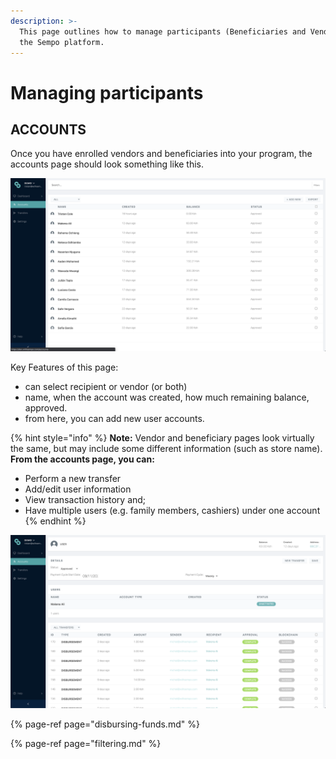 ```yaml
---
description: >-
  This page outlines how to manage participants (Beneficiaries and Vendors) on
  the Sempo platform.
---
```


# Managing participants

## ACCOUNTS

Once you have enrolled vendors and beneficiaries into your program, the accounts page should look something like this.

![Accounts page](../../.gitbook/assets/screen-shot-2020-09-11-at-6.20.07-am.png)

Key Features of this page:

* can select recipient or vendor \(or both\)
* name, when the account was created, how much remaining balance, approved.
* from here, you can add new user accounts.

{% hint style="info" %}
**Note:** Vendor and beneficiary pages look virtually the same, but may include some different information \(such as store name\). **From the accounts page, you can:**

* Perform a new transfer
* Add/edit user information
* View transaction history and;
* Have multiple users \(e.g. family members, cashiers\) under one account
{% endhint %}

![](../../.gitbook/assets/screen-shot-2020-09-11-at-6.20.22-am.png)

{% page-ref page="disbursing-funds.md" %}

{% page-ref page="filtering.md" %}



